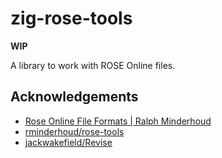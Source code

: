# zig-rose-tools

**WIP**

A library to work with ROSE Online files.

## Acknowledgements

- [Rose Online File Formats | Ralph Minderhoud](https://www.ralphminderhoud.com/rose-formats)
- [rminderhoud/rose-tools](https://github.com/rminderhoud/rose-tools)
- [jackwakefield/Revise](https://github.com/jackwakefield/Revise)
